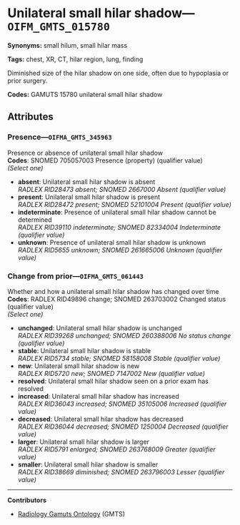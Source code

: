 # Unilateral small hilar shadow—`OIFM_GMTS_015780`

**Synonyms:** small hilum, small hilar mass

**Tags:** chest, XR, CT, hilar region, lung, finding

Diminished size of the hilar shadow on one side, often due to hypoplasia or prior surgery.

**Codes:** GAMUTS 15780 unilateral small hilar shadow

## Attributes

### Presence—`OIFMA_GMTS_345963`

Presence or absence of unilateral small hilar shadow  
**Codes**: SNOMED 705057003 Presence (property) (qualifier value)  
*(Select one)*

- **absent**: Unilateral small hilar shadow is absent  
_RADLEX RID28473 absent; SNOMED 2667000 Absent (qualifier value)_
- **present**: Unilateral small hilar shadow is present  
_RADLEX RID28472 present; SNOMED 52101004 Present (qualifier value)_
- **indeterminate**: Presence of unilateral small hilar shadow cannot be determined  
_RADLEX RID39110 indeterminate; SNOMED 82334004 Indeterminate (qualifier value)_
- **unknown**: Presence of unilateral small hilar shadow is unknown  
_RADLEX RID5655 unknown; SNOMED 261665006 Unknown (qualifier value)_

### Change from prior—`OIFMA_GMTS_061443`

Whether and how a unilateral small hilar shadow has changed over time  
**Codes**: RADLEX RID49896 change; SNOMED 263703002 Changed status (qualifier value)  
*(Select one)*

- **unchanged**: Unilateral small hilar shadow is unchanged  
_RADLEX RID39268 unchanged; SNOMED 260388006 No status change (qualifier value)_
- **stable**: Unilateral small hilar shadow is stable  
_RADLEX RID5734 stable; SNOMED 58158008 Stable (qualifier value)_
- **new**: Unilateral small hilar shadow is new  
_RADLEX RID5720 new; SNOMED 7147002 New (qualifier value)_
- **resolved**: Unilateral small hilar shadow seen on a prior exam has resolved  
- **increased**: Unilateral small hilar shadow has increased  
_RADLEX RID36043 increased; SNOMED 35105006 Increased (qualifier value)_
- **decreased**: Unilateral small hilar shadow has decreased  
_RADLEX RID36044 decreased; SNOMED 1250004 Decreased (qualifier value)_
- **larger**: Unilateral small hilar shadow is larger  
_RADLEX RID5791 enlarged; SNOMED 263768009 Greater (qualifier value)_
- **smaller**: Unilateral small hilar shadow is smaller  
_RADLEX RID38669 diminished; SNOMED 263796003 Lesser (qualifier value)_

---

**Contributors**

- [Radiology Gamuts Ontology](https://gamuts.net/) (GMTS)